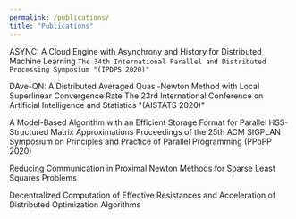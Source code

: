 ```yaml
---
permalink: /publications/
title: "Publications"
---
```



ASYNC: A Cloud Engine with Asynchrony and History for Distributed Machine Learning
`The 34th International Parallel and Distributed Processing Symposium "(IPDPS 2020)"`

DAve-QN: A Distributed Averaged Quasi-Newton Method with Local Superlinear Convergence Rate
The 23rd International Conference on Artificial Intelligence and Statistics "(AISTATS 2020)"

A Model-Based Algorithm with an Efficient Storage Format for Parallel HSS-Structured Matrix Approximations
Proceedings of the 25th ACM SIGPLAN Symposium on Principles and Practice of Parallel Programming (PPoPP 2020)

Reducing Communication in Proximal Newton Methods for Sparse Least Squares Problems

Decentralized Computation of Effective Resistances and Acceleration of Distributed Optimization Algorithms
